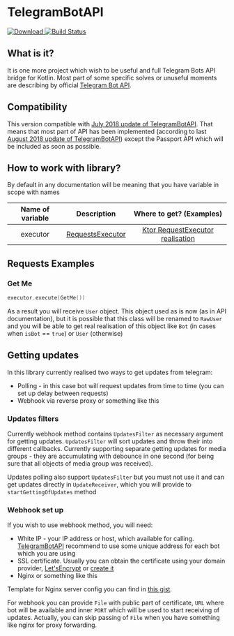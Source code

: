 # TelegramBotAPI

[![Download](https://api.bintray.com/packages/insanusmokrassar/StandardRepository/TelegramBotAPI/images/download.svg) ](https://bintray.com/insanusmokrassar/StandardRepository/TelegramBotAPI/_latestVersion)
[![Build Status](https://jenkins.insanusmokrassar.space/buildStatus/icon?job=TelegramBotAPI_master__publishing)](https://jenkins.insanusmokrassar.space/job/TelegramBotAPI_master__publishing/)

## What is it?

It is one more project which wish to be useful and full Telegram Bots API bridge for Kotlin. Most part of some specific
solves or unuseful moments are describing by official [Telegram Bot API](https://core.telegram.org/bots/api).

## Compatibility

This version compatible with [July 2018 update of TelegramBotAPI](https://core.telegram.org/bots/api#july-26-2018). That means that
most part of API has been implemented (according to last [August 2018 update of TelegramBotAPI](https://core.telegram.org/bots/api#august-27-2018))
except the Passport API which will be included as soon as possible.

## How to work with library?

By default in any documentation will be meaning that you have variable in scope with names

| Name of variable | Description | Where to get? (Examples) |
|:----------------:|:-----------:|:------------------------:|
| executor | [RequestsExecutor](src/main/kotlin/com/github/insanusmokrassar/TelegramBotAPI/bot/RequestsExecutor.kt) | [Ktor RequestExecutor realisation](src/main/kotlin/com/github/insanusmokrassar/TelegramBotAPI/bot/Ktor/KtorRequestsExecutor.kt) |

## Requests Examples

### Get Me

```kotlin
executor.execute(GetMe())
```

As a result you will receive `User` object. This object used as is now (as in API documentation), but it is possible
that this class will be renamed to `RawUser` and you will be able to get real realisation of this object like `Bot` (in
cases when `isBot` == `true`) or `User` (otherwise)

## Getting updates

In this library currently realised two ways to get updates from telegram:

* Polling - in this case bot will request updates from time to time (you can set up delay between requests)
* Webhook via reverse proxy or something like this

### Updates filters

Currently webhook method contains `UpdatesFilter` as necessary argument for getting updates.
`UpdatesFilter` will sort updates and throw their into different callbacks. Currently supporting
separate getting updates for media groups - they are accumulating with debounce in one second
(for being sure that all objects of media group was received).

Updates polling also support `UpdatesFilter` but you must not use it and can get updates directly
in `UpdateReceiver`, which you will provide to `startGettingOfUpdates` method

### Webhook set up

If you wish to use webhook method, you will need:

* White IP - your IP address or host, which available for calling. [TelegramBotAPI](https://core.telegram.org/bots/api#setwebhook)
recommend to use some unique address for each bot which you are using
* SSL certificate. Usually you can obtain the certificate using your domain provider, [Let'sEncrypt](https://letsencrypt.org/) or [create it](https://core.telegram.org/bots/self-signed)
* Nginx or something like this

Template for Nginx server config you can find in [this gist](https://gist.github.com/InsanusMokrassar/fcc6e09cebd07e46e8f0fdec234750c4#file-nginxssl-conf).

For webhook you can provide `File` with public part of certificate, `URL` where bot will be available and inner `PORT` which
will be used to start receiving of updates. Actually, you can skip passing of `File` when you have something like
nginx for proxy forwarding.
